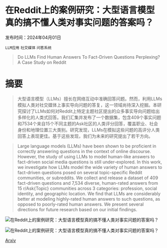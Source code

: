 # 在Reddit上的案例研究：大型语言模型真的搞不懂人类对事实问题的答案吗？

发布时间：2024年04月01日

`LLM应用` `社交媒体` `问答系统`

> Do LLMs Find Human Answers To Fact-Driven Questions Perplexing? A Case Study on Reddit

# 摘要

> 大型语言模型（LLMs）擅长在网络互动中准确回答问题。然而，利用LLMs模拟人类对社交媒体上事实导向问题的答复，这一领域尚待深入挖掘。本研究探讨了LLMs如何对Reddit上特定主题社区提出的众多事实导向问题给出多样化的人类式回答。我们汇集并发布了一个数据集，包含409个事实问题和7534个来自15个不同主题的Ask社区的人类评分回答，覆盖职业、社会身份和地理位置三大类别。研究发现，LLMs在模拟这些问题的高评分人类回答上表现更佳。基于这些发现，我们为未来的研究提出了若干方向。

> Large language models (LLMs) have been shown to be proficient in correctly answering questions in the context of online discourse. However, the study of using LLMs to model human-like answers to fact-driven social media questions is still under-explored. In this work, we investigate how LLMs model the wide variety of human answers to fact-driven questions posed on several topic-specific Reddit communities, or subreddits. We collect and release a dataset of 409 fact-driven questions and 7,534 diverse, human-rated answers from 15 r/Ask{Topic} communities across 3 categories: profession, social identity, and geographic location. We find that LLMs are considerably better at modeling highly-rated human answers to such questions, as opposed to poorly-rated human answers. We present several directions for future research based on our initial findings.

![在Reddit上的案例研究：大型语言模型真的搞不懂人类对事实问题的答案吗？](../../../paper_images/2404.01147/previewwdots.jpg)

![在Reddit上的案例研究：大型语言模型真的搞不懂人类对事实问题的答案吗？](../../../paper_images/2404.01147/main.png)

[Arxiv](https://arxiv.org/abs/2404.01147)